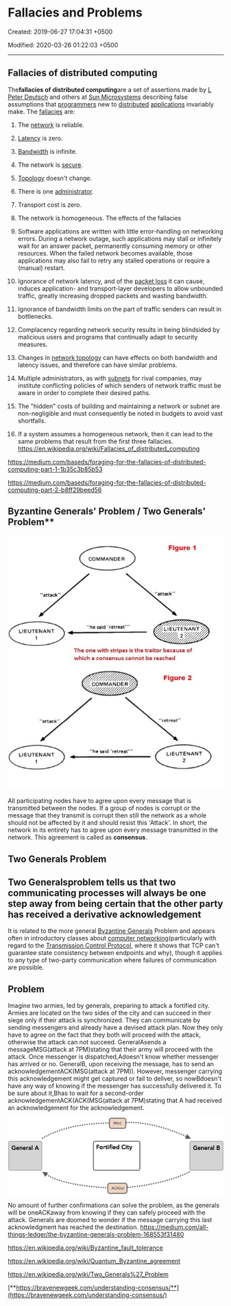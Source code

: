 # Fallacies and Problems

Created: 2019-06-27 17:04:31 +0500

Modified: 2020-03-26 01:22:03 +0500

---

## Fallacies of distributed computing

The**fallacies of distributed computing**are a set of assertions made by [L Peter Deutsch](https://en.wikipedia.org/wiki/L_Peter_Deutsch) and others at [Sun Microsystems](https://en.wikipedia.org/wiki/Sun_Microsystems) describing false assumptions that [programmers](https://en.wikipedia.org/wiki/Programmer) new to [distributed](https://en.wikipedia.org/wiki/Distributed_computing) [applications](https://en.wikipedia.org/wiki/Application_software) invariably make.
The [fallacies](https://en.wikipedia.org/wiki/Fallacy) are:

1. The [network](https://en.wikipedia.org/wiki/Computer_network) is reliable.

2. [Latency](https://en.wikipedia.org/wiki/Latency_(engineering)) is zero.

3. [Bandwidth](https://en.wikipedia.org/wiki/Throughput) is infinite.

4. The network is [secure](https://en.wikipedia.org/wiki/Computer_security).

5. [Topology](https://en.wikipedia.org/wiki/Network_topology) doesn't change.

6. There is one [administrator](https://en.wikipedia.org/wiki/Network_administrator).

7. Transport cost is zero.

8. The network is homogeneous.
The effects of the fallacies

1. Software applications are written with little error-handling on networking errors. During a network outage, such applications may stall or infinitely wait for an answer packet, permanently consuming memory or other resources. When the failed network becomes available, those applications may also fail to retry any stalled operations or require a (manual) restart.

2. Ignorance of network latency, and of the [packet loss](https://en.wikipedia.org/wiki/Packet_loss) it can cause, induces application- and transport-layer developers to allow unbounded traffic, greatly increasing dropped packets and wasting bandwidth.

3. Ignorance of bandwidth limits on the part of traffic senders can result in bottlenecks.

4. Complacency regarding network security results in being blindsided by malicious users and programs that continually adapt to security measures.

5. Changes in [network topology](https://en.wikipedia.org/wiki/Network_topology) can have effects on both bandwidth and latency issues, and therefore can have similar problems.

6. Multiple administrators, as with [subnets](https://en.wikipedia.org/wiki/Subnetwork) for rival companies, may institute conflicting policies of which senders of network traffic must be aware in order to complete their desired paths.

7. The "hidden" costs of building and maintaining a network or subnet are non-negligible and must consequently be noted in budgets to avoid vast shortfalls.

8. If a system assumes a homogeneous network, then it can lead to the same problems that result from the first three fallacies.
<https://en.wikipedia.org/wiki/Fallacies_of_distributed_computing>

<https://medium.com/baseds/foraging-for-the-fallacies-of-distributed-computing-part-1-1b35c3b85b53>

<https://medium.com/baseds/foraging-for-the-fallacies-of-distributed-computing-part-2-b8ff29beed56>

## Byzantine Generals' Problem / Two Generals' Problem**

![image](media/Fallacies-and-Problems-image1.jpg)

All participating nodes have to agree upon every message that is transmitted between the nodes. If a group of nodes is corrupt or the message that they transmit is corrupt then still the network as a whole should not be affected by it and should resist this 'Attack'. In short, the network in its entirety has to agree upon every message transmitted in the network. This agreement is called as **consensus**.

## Two Generals Problem

## Two Generalsproblem tells us that two communicating processes will always be one step away from being certain that the other party has received a derivative acknowledgement

It is related to the more general [Byzantine Generals](https://en.wikipedia.org/wiki/Byzantine_Generals) Problem and appears often in introductory classes about [computer networking](https://en.wikipedia.org/wiki/Computer_networking)(particularly with regard to the [Transmission Control Protocol](https://en.wikipedia.org/wiki/Transmission_Control_Protocol), where it shows that TCP can't guarantee state consistency between endpoints and why), though it applies to any type of two-party communication where failures of communication are possible.

## Problem

Imagine two armies, led by generals, preparing to attack a fortified city. Armies are located on the two sides of the city and can succeed in their siege only if their attack is synchronized. They can communicate by sending messengers and already have a devised attack plan. Now they only have to agree on the fact that they both will proceed with the attack, otherwise the attack can not succeed.
GeneralAsends a messageMSG(attack at 7PM)stating that their army will proceed with the attack. Once messenger is dispatched,Adoesn't know whether messenger has arrived or no. GeneralB, upon receiving the message, has to send an acknowledgementACK(MSG(attack at 7PM)). However, messenger carrying this acknowledgement might get captured or fail to deliver, so nowBdoesn't have any way of knowing if the messenger has successfully delivered it. To be sure about it,Bhas to wait for a second-order acknowledgementACK(ACK(MSG(attack at 7PM)stating that A had received an acknowledgement for the acknowledgement.

![image](media/Fallacies-and-Problems-image2.png)

No amount of further confirmations can solve the problem, as the generals will be oneACKaway from knowing if they can safely proceed with the attack. Generals are doomed to wonder if the message carrying this last acknowledgment has reached the destination.
<https://medium.com/all-things-ledger/the-byzantine-generals-problem-168553f31480>

<https://en.wikipedia.org/wiki/Byzantine_fault_tolerance>

<https://en.wikipedia.org/wiki/Quantum_Byzantine_agreement>

<https://en.wikipedia.org/wiki/Two_Generals%27_Problem>

[**https://bravenewgeek.com/understanding-consensus/**](https://bravenewgeek.com/understanding-consensus/)
